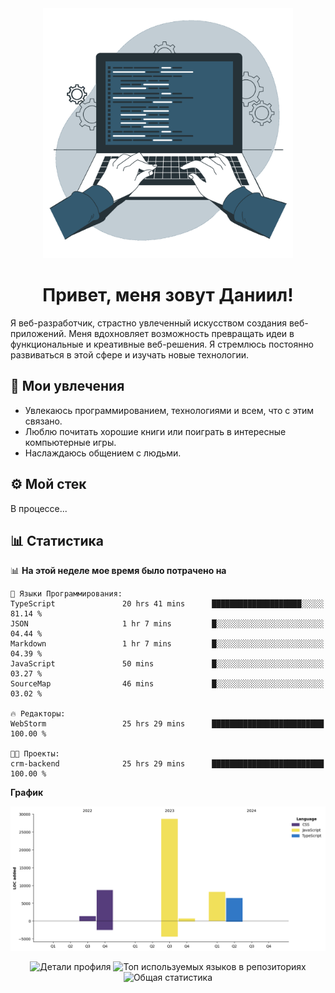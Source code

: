 <div align="center">
  <img width="400" src="assets/main_pic.webp" alt="">
  <h1>Привет, меня зовут Даниил!</h1>
</div>

Я веб-разработчик, страстно увлеченный искусством создания веб-приложений. Меня вдохновляет возможность превращать идеи в функциональные и креативные веб-решения. Я стремлюсь постоянно развиваться в этой сфере и изучать новые технологии.

## :game_die: Мои увлечения

* Увлекаюсь программированием, технологиями и всем, что с этим связано.
* Люблю почитать хорошие книги или поиграть в интересные компьютерные игры.
* Наслаждаюсь общением с людьми.

## :gear: Мой стек

В процессе...

## :bar_chart: Статистика

<!--START_SECTION:waka-->
📊 **На этой неделе мое время было потрачено на** 

```text
💬 Языки Программирования: 
TypeScript               20 hrs 41 mins      ████████████████████░░░░░   81.14 % 
JSON                     1 hr 7 mins         █░░░░░░░░░░░░░░░░░░░░░░░░   04.44 % 
Markdown                 1 hr 7 mins         █░░░░░░░░░░░░░░░░░░░░░░░░   04.39 % 
JavaScript               50 mins             █░░░░░░░░░░░░░░░░░░░░░░░░   03.27 % 
SourceMap                46 mins             █░░░░░░░░░░░░░░░░░░░░░░░░   03.02 % 

🔥 Редакторы: 
WebStorm                 25 hrs 29 mins      █████████████████████████   100.00 % 

🐱‍💻 Проекты: 
crm-backend              25 hrs 29 mins      █████████████████████████   100.00 % 
```

**График**

![Lines of Code chart](https://raw.githubusercontent.com/daniilgrigorev01/daniilgrigorev01/main/assets/bar_graph.png)


<!--END_SECTION:waka-->

<div align="center">
  <img src="http://github-profile-summary-cards.vercel.app/api/cards/profile-details?username=daniilgrigorev01&theme=github" alt="Детали профиля">
  <img src="http://github-profile-summary-cards.vercel.app/api/cards/repos-per-language?username=daniilgrigorev01&theme=github" alt="Топ используемых языков в репозиториях">
  <img src="http://github-profile-summary-cards.vercel.app/api/cards/stats?username=daniilgrigorev01&theme=github" alt="Общая статистика">
</div>
